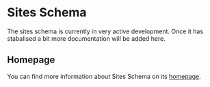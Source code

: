 # Sites Schema

The sites schema is currently in very active development. Once it has stabalised a bit more documentation will be added here.

## Homepage

You can find more information about Sites Schema on its [homepage].

[homepage]: https://www.sharphosting.uk/schemas/sites
